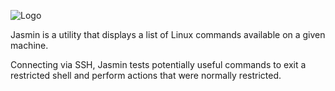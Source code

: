 ![Logo](https://i.imgur.com/qXfSr0u.png)

Jasmin is a utility that displays a list of Linux commands available on a given machine. 

Connecting via SSH, Jasmin tests potentially useful commands to exit a restricted shell and perform actions that were normally restricted.